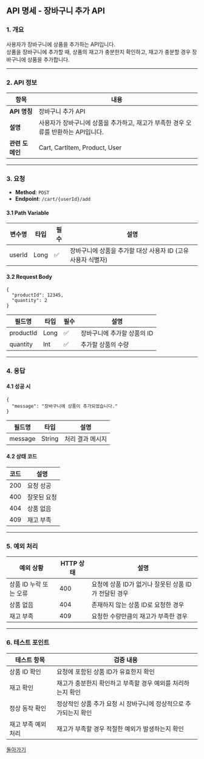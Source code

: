 ## API 명세 - 장바구니 추가 API

### 1. 개요

사용자가 장바구니에 상품을 추가하는 API입니다.  
상품을 장바구니에 추가할 때, 상품의 재고가 충분한지 확인하고, 재고가 충분할 경우 장바구니에 상품을 추가합니다.

---

### 2. API 정보

| 항목        | 내용                                               |
|-------------|--------------------------------------------------|
| **API 명칭**  | 장바구니 추가 API                                      |
| **설명**      | 사용자가 장바구니에 상품을 추가하고, 재고가 부족한 경우 오류를 반환하는 API입니다. |
| **관련 도메인** | Cart, CartItem, Product, User                    |

---

### 3. 요청

- **Method**: `POST`
- **Endpoint**: `/cart/{userId}/add`

#### 3.1 Path Variable

| 변수명   | 타입   | 필수  | 설명                                 |
|----------|--------|-------|----------------------------------------|
| userId   | Long   | ✅    | 장바구니에 상품을 추가할 대상 사용자 ID (고유 사용자 식별자) |

#### 3.2 Request Body
```
{
  "productId": 12345,
  "quantity": 2
}
```
| 필드명     | 타입   | 필수  | 설명                                                 |
|------------|--------|-------|--------------------------------------------------------|
| productId  | Long   | ✅    | 장바구니에 추가할 상품의 ID                             |
| quantity   | Int    | ✅    | 추가할 상품의 수량                                     |

---

### 4. 응답

#### 4.1 성공 시
```
{
  "message": "장바구니에 상품이 추가되었습니다."
}
```
| 필드명   | 타입   | 설명                     |
|----------|--------|--------------------------|
| message  | String | 처리 결과 메시지         |

#### 4.2 상태 코드

| 코드 | 설명         |
|------|--------------|
| 200  | 요청 성공    |
| 400  | 잘못된 요청  |
| 404  | 상품 없음    |
| 409  | 재고 부족    |

---

### 5. 예외 처리

| 예외 상황          | HTTP 상태 | 설명                                                       |
|-------------------|------------|------------------------------------------------------------|
| 상품 ID 누락 또는 오류 | 400        | 요청에 상품 ID가 없거나 잘못된 상품 ID가 전달된 경우         |
| 상품 없음         | 404        | 존재하지 않는 상품 ID로 요청한 경우                         |
| 재고 부족         | 409        | 요청한 수량만큼의 재고가 부족한 경우                         |

---

### 6. 테스트 포인트

| 테스트 항목            | 검증 내용                                                       |
|-----------------------|------------------------------------------------------------------|
| 상품 ID 확인           | 요청에 포함된 상품 ID가 유효한지 확인                          |
| 재고 확인              | 재고가 충분한지 확인하고 부족할 경우 예외를 처리하는지 확인      |
| 정상 동작 확인         | 정상적인 상품 추가 요청 시 장바구니에 정상적으로 추가되는지 확인 |
| 재고 부족 예외 처리     | 재고가 부족할 경우 적절한 예외가 발생하는지 확인                 |

[돌아가기](../../README.md)